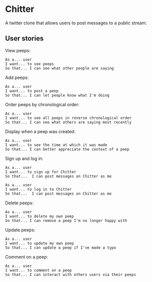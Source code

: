 # Chitter

A twitter clone that allows users to post messages to a public stream.

## User stories

View peeps:
```
As a... user
I want... to see peeps
So that... I can see what other people are saying
```

Add peeps:
```
As a... user
I want... to post a peep
So that... I can let people know what I'm doing
```

Order peeps by chronological order:
```
As a... user
I want... to see all peeps in reverse chronological order
So that... I can see what others are saying most recently
```

Display when a peep was created:
```
As a... user
I want... to see the time at which it was made
So that... I can better appreciate the context of a peep
```

Sign up and log in:
```
As a... user
I want... to sign up for Chitter
So that...  I can post messages on Chitter as me
```

```
As a... user
I want... to log in to Chitter
So that...  I can post messages on Chitter as me
```

Delete peeps:
```
As a... user
I want... to delete my own peep
So that... I can remove a peep I'm no longer happy with
```

Update peeps:
```
As a... user
I want... to update my own peep
So that... I can update a peep if I've made a typo
```

Comment on a peep:
```
As a... user
I want... to comment on a peep
So that... I can interact with others users via their peeps
```
